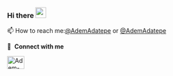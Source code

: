 ### Hi there <img src="https://media.giphy.com/media/hvRJCLFzcasrR4ia7z/giphy.gif" width="25px"></a>

📫 How to reach me:[@AdemAdatepe](https://www.instagram.com/adem.adatepe/) or [@AdemAdatepe](https://tr.linkedin.com/in/adem-adatepe)

🔗 &nbsp;**Connect with me**

<p align="left">
<a href="https://www.instagram.com/adem.adatepe/" target="blank"><img align="center" src="https://raw.githubusercontent.com/rahuldkjain/github-profile-readme-generator/master/src/images/icons/Social/instagram.svg" alt="Adem-ADATEPE" height="30" width="40" /></a>

<!--
Here are some ideas to get you started:

- 🔭 I’m currently working on ...
- 🌱 I’m currently learning ...
- 👯 I’m looking to collaborate on ...
- 🤔 I’m looking for help with ...
- 💬 Ask me about ...
[![Instagram Badge](https://img.shields.io/badge/-Instagram-C13584?style=flat-quare&labelColor=C13584&logo=instagram&logoColor=white&link=link)](https://www.instagram.com/adem.adatepe/)
- 😄 Pronouns: ...
- ⚡ Fun fact: ...
-->
